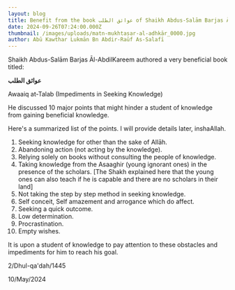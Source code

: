 ```yaml
---
layout: blog
title: Benefit from the book عوائق الطلب of Shaikh Abdus-Salām Barjas Āl-AbdilKareem
date: 2024-09-26T07:24:00.000Z
thumbnail: /images/uploads/matn-mukhtasar-al-adhkār_0000.jpg
author: Abū Kawthar Lukmān Bn Abdir-Raūf As-Salafī
---
```


Shaikh Abdus-Salām Barjas Āl-AbdilKareem authored a very beneficial book titled:

**عوائق الطلب**

Awaaiq at-Talab (Impediments in Seeking Knowledge)

He discussed 10 major points that might hinder a student of knowledge from gaining beneficial knowledge.

Here's a summarized list of the points. I will provide details later, inshaAllah.

1. Seeking knowledge for other than the sake of Allāh.
2. Abandoning action (not acting by the knowledge).
3. Relying solely on books without consulting the people of knowledge.
4. Taking knowledge from the Asaaghir (young ignorant ones) in the presence of the scholars. [The Shakh explained here that the young ones can also teach if he is capable and there are no scholars in their land]
5. Not taking the step by step method in seeking knowledge.
6. Self conceit, Self amazement and arrogance which do affect.
7. Seeking a quick outcome.
8. Low determination.
9. Procrastination.
10. Empty wishes.

It is upon a student of knowledge to pay attention to these obstacles and impediments for him to reach his goal.

2/Dhul-qa'dah/1445

10/May/2024
